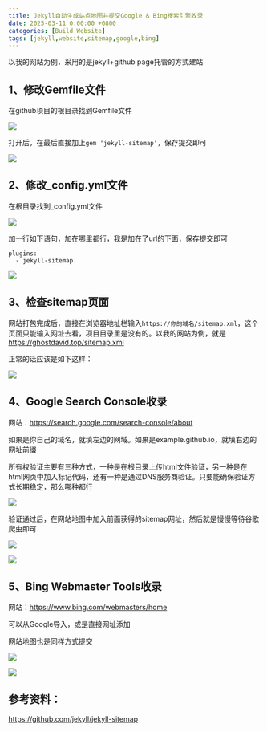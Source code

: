 ```yaml
---
title: Jekyll自动生成站点地图并提交Google & Bing搜索引擎收录
date: 2025-03-11 0:00:00 +0800
categories: [Build Website]
tags: [jekyll,website,sitemap,google,bing]
---
```


以我的网站为例，采用的是jekyll+github page托管的方式建站



## 1、修改Gemfile文件

在github项目的根目录找到Gemfile文件

![](https://tuchuang.ghostdavid.top/20250310231924725.png)

打开后，在最后直接加上`gem 'jekyll-sitemap'`，保存提交即可

![](https://tuchuang.ghostdavid.top/20250310232922869.png)	

## 2、修改_config.yml文件

在根目录找到_config.yml文件

![](https://tuchuang.ghostdavid.top/20250310233607864.png)

加一行如下语句，加在哪里都行，我是加在了url的下面，保存提交即可

```
plugins:
  - jekyll-sitemap
```

![](https://tuchuang.ghostdavid.top/20250311003711260.png)

## 3、检查sitemap页面

网站打包完成后，直接在浏览器地址栏输入`https://你的域名/sitemap.xml`，这个页面只能输入网址去看，项目目录里是没有的。以我的网站为例，就是 https://ghostdavid.top/sitemap.xml

正常的话应该是如下这样：

![](https://tuchuang.ghostdavid.top/20250310234250491.png)

## 4、Google Search Console收录

网站：https://search.google.com/search-console/about

如果是你自己的域名，就填左边的网域。如果是example.github.io，就填右边的网址前缀

所有权验证主要有三种方式，一种是在根目录上传html文件验证，另一种是在html网页中加入标记代码，还有一种是通过DNS服务商验证。只要能确保验证方式长期稳定，那么哪种都行

![](https://tuchuang.ghostdavid.top/20250310234748888.png)

验证通过后，在网站地图中加入前面获得的sitemap网址，然后就是慢慢等待谷歌爬虫即可

![](https://tuchuang.ghostdavid.top/20250311001927629.png)

![](https://tuchuang.ghostdavid.top/20250311002327925.png)

## 5、Bing Webmaster Tools收录

网站：https://www.bing.com/webmasters/home

可以从Google导入，或是直接网址添加

网站地图也是同样方式提交

![](https://tuchuang.ghostdavid.top/20250311002721472.png)

![](https://tuchuang.ghostdavid.top/20250311002851299.png)

## 参考资料：

https://github.com/jekyll/jekyll-sitemap
